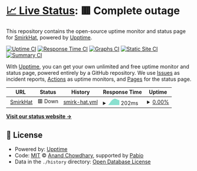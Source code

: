 # [📈 Live Status](https://status.smirkhat.org): <!--live status--> **🟥 Complete outage**

This repository contains the open-source uptime monitor and status page for [SmirkHat](https://smirkhat.org), powered by [Upptime](https://github.com/upptime/upptime).

[![Uptime CI](https://github.com/SmirkHat/smirkhat-upptime/workflows/Uptime%20CI/badge.svg)](https://github.com/SmirkHat/smirkhat-upptime/actions?query=workflow%3A%22Uptime+CI%22)
[![Response Time CI](https://github.com/SmirkHat/smirkhat-upptime/workflows/Response%20Time%20CI/badge.svg)](https://github.com/SmirkHat/smirkhat-upptime/actions?query=workflow%3A%22Response+Time+CI%22)
[![Graphs CI](https://github.com/SmirkHat/smirkhat-upptime/workflows/Graphs%20CI/badge.svg)](https://github.com/SmirkHat/smirkhat-upptime/actions?query=workflow%3A%22Graphs+CI%22)
[![Static Site CI](https://github.com/SmirkHat/smirkhat-upptime/workflows/Static%20Site%20CI/badge.svg)](https://github.com/SmirkHat/smirkhat-upptime/actions?query=workflow%3A%22Static+Site+CI%22)
[![Summary CI](https://github.com/SmirkHat/smirkhat-upptime/workflows/Summary%20CI/badge.svg)](https://github.com/SmirkHat/smirkhat-upptime/actions?query=workflow%3A%22Summary+CI%22)

With [Upptime](https://upptime.js.org), you can get your own unlimited and free uptime monitor and status page, powered entirely by a GitHub repository. We use [Issues](https://github.com/SmirkHat/smirkhat-upptime/issues) as incident reports, [Actions](https://github.com/SmirkHat/smirkhat-upptime/actions) as uptime monitors, and [Pages](https://status.smirkhat.org) for the status page.

<!--start: status pages-->
<!-- This summary is generated by Upptime (https://github.com/upptime/upptime) -->
<!-- Do not edit this manually, your changes will be overwritten -->
<!-- prettier-ignore -->
| URL | Status | History | Response Time | Uptime |
| --- | ------ | ------- | ------------- | ------ |
| <img alt="" src="https://icons.duckduckgo.com/ip3/smirkhat.org.ico" height="13"> [SmirkHat](https://smirkhat.org) | 🟥 Down | [smirk-hat.yml](https://github.com/SmirkHat/smirkhat-upptime/commits/HEAD/history/smirk-hat.yml) | <details><summary><img alt="Response time graph" src="./graphs/smirk-hat/response-time-week.png" height="20"> 202ms</summary><br><a href="https://status.smirkhat.org/history/smirk-hat"><img alt="Response time 202" src="https://img.shields.io/endpoint?url=https%3A%2F%2Fraw.githubusercontent.com%2FSmirkHat%2Fsmirkhat-upptime%2FHEAD%2Fapi%2Fsmirk-hat%2Fresponse-time.json"></a><br><a href="https://status.smirkhat.org/history/smirk-hat"><img alt="24-hour response time 202" src="https://img.shields.io/endpoint?url=https%3A%2F%2Fraw.githubusercontent.com%2FSmirkHat%2Fsmirkhat-upptime%2FHEAD%2Fapi%2Fsmirk-hat%2Fresponse-time-day.json"></a><br><a href="https://status.smirkhat.org/history/smirk-hat"><img alt="7-day response time 202" src="https://img.shields.io/endpoint?url=https%3A%2F%2Fraw.githubusercontent.com%2FSmirkHat%2Fsmirkhat-upptime%2FHEAD%2Fapi%2Fsmirk-hat%2Fresponse-time-week.json"></a><br><a href="https://status.smirkhat.org/history/smirk-hat"><img alt="30-day response time 202" src="https://img.shields.io/endpoint?url=https%3A%2F%2Fraw.githubusercontent.com%2FSmirkHat%2Fsmirkhat-upptime%2FHEAD%2Fapi%2Fsmirk-hat%2Fresponse-time-month.json"></a><br><a href="https://status.smirkhat.org/history/smirk-hat"><img alt="1-year response time 202" src="https://img.shields.io/endpoint?url=https%3A%2F%2Fraw.githubusercontent.com%2FSmirkHat%2Fsmirkhat-upptime%2FHEAD%2Fapi%2Fsmirk-hat%2Fresponse-time-year.json"></a></details> | <details><summary><a href="https://status.smirkhat.org/history/smirk-hat">0.00%</a></summary><a href="https://status.smirkhat.org/history/smirk-hat"><img alt="All-time uptime 0.00%" src="https://img.shields.io/endpoint?url=https%3A%2F%2Fraw.githubusercontent.com%2FSmirkHat%2Fsmirkhat-upptime%2FHEAD%2Fapi%2Fsmirk-hat%2Fuptime.json"></a><br><a href="https://status.smirkhat.org/history/smirk-hat"><img alt="24-hour uptime 0.00%" src="https://img.shields.io/endpoint?url=https%3A%2F%2Fraw.githubusercontent.com%2FSmirkHat%2Fsmirkhat-upptime%2FHEAD%2Fapi%2Fsmirk-hat%2Fuptime-day.json"></a><br><a href="https://status.smirkhat.org/history/smirk-hat"><img alt="7-day uptime 0.00%" src="https://img.shields.io/endpoint?url=https%3A%2F%2Fraw.githubusercontent.com%2FSmirkHat%2Fsmirkhat-upptime%2FHEAD%2Fapi%2Fsmirk-hat%2Fuptime-week.json"></a><br><a href="https://status.smirkhat.org/history/smirk-hat"><img alt="30-day uptime 0.00%" src="https://img.shields.io/endpoint?url=https%3A%2F%2Fraw.githubusercontent.com%2FSmirkHat%2Fsmirkhat-upptime%2FHEAD%2Fapi%2Fsmirk-hat%2Fuptime-month.json"></a><br><a href="https://status.smirkhat.org/history/smirk-hat"><img alt="1-year uptime 0.00%" src="https://img.shields.io/endpoint?url=https%3A%2F%2Fraw.githubusercontent.com%2FSmirkHat%2Fsmirkhat-upptime%2FHEAD%2Fapi%2Fsmirk-hat%2Fuptime-year.json"></a></details>

<!--end: status pages-->

[**Visit our status website →**](https://status.smirkhat.org)

## 📄 License

- Powered by: [Upptime](https://github.com/upptime/upptime)
- Code: [MIT](./LICENSE) © [Anand Chowdhary](https://anandchowdhary.com), supported by [Pabio](https://pabio.com)
- Data in the `./history` directory: [Open Database License](https://opendatacommons.org/licenses/odbl/1-0/)
